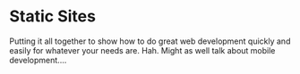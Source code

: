 # Static Sites

Putting it all together to show how to do great web development quickly and
easily for whatever your needs are. Hah. Might as well talk about mobile
development....
